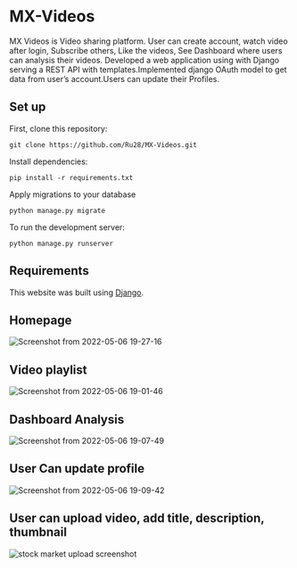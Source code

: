 # MX-Videos


MX Videos is Video sharing platform. User can create account, watch video after login, Subscribe others, Like the videos, See Dashboard where users can analysis their videos. Developed a web application using with Django serving a REST API with templates.Implemented django OAuth model to get data from user’s account.Users can update their Profiles.

## Set up

First, clone this repository:
```
git clone https://github.com/Ru28/MX-Videos.git
```

Install dependencies:
```
pip install -r requirements.txt
```

Apply migrations to your database
```
python manage.py migrate
```
To run the development server:
```
python manage.py runserver
```

## Requirements
This website was built using [Django](https://docs.djangoproject.com/en/4.0/).

## Homepage
![Screenshot from 2022-05-06 19-27-16](https://user-images.githubusercontent.com/54779977/167159593-071cbbdc-30a7-4ac7-bae4-1fd15a51aaf9.png)
## Video playlist
![Screenshot from 2022-05-06 19-01-46](https://user-images.githubusercontent.com/54779977/167159682-9633f8d0-5fdb-42ad-9e01-2fa9738bab54.png)
## Dashboard Analysis
![Screenshot from 2022-05-06 19-07-49](https://user-images.githubusercontent.com/54779977/167159778-2efdff4d-e628-48a2-b654-b4b2d810ebf9.png)
## User Can update profile
![Screenshot from 2022-05-06 19-09-42](https://user-images.githubusercontent.com/54779977/167159850-31aae500-59c9-4b5f-b10c-b804036f0f74.png)
## User can upload video, add title, description, thumbnail 
![stock market upload screenshot](https://user-images.githubusercontent.com/54779977/167159995-2f26623d-7194-4433-b344-919ae810fb31.png)
